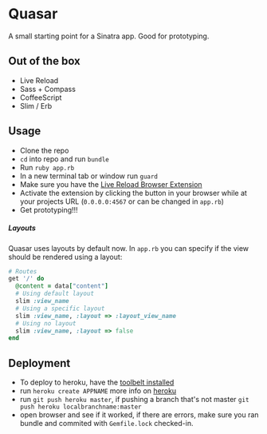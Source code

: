 # Quasar
A small starting point for a Sinatra app. Good for prototyping.

## Out of the box
- Live Reload
- Sass + Compass
- CoffeeScript
- Slim / Erb

## Usage
- Clone the repo
- `cd` into repo and run `bundle`
- Run `ruby app.rb`
- In a new terminal tab or window run `guard`
- Make sure you have the [Live Reload Browser Extension](http://feedback.livereload.com/knowledgebase/articles/86242-how-do-i-install-and-use-the-browser-extensions-)
- Activate the extension by clicking the button in your browser while at your projects URL (`0.0.0.0:4567` or can be changed in `app.rb`)
- Get prototyping!!!

##### Layouts
Quasar uses layouts by default now. In `app.rb` you can specify if the view should be rendered using a layout:
```ruby
# Routes
get '/' do
  @content = data["content"]
  # Using default layout
  slim :view_name
  # Using a specific layout
  slim :view_name, :layout => :layout_view_name
  # Using no layout
  slim :view_name, :layout => false
end
```

## Deployment
- To deploy to heroku, have the [toolbelt installed](https://toolbelt.heroku.com/)
- run `heroku create APPNAME` more info on [heroku](https://devcenter.heroku.com/articles/git)
- run `git push heroku master`, if pushing a branch that's not master `git push heroku localbranchname:master`
- open browser and see if it worked, if there are errors, make sure you ran bundle and commited with `Gemfile.lock` checked-in.


